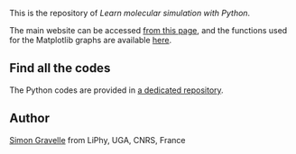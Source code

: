 This is the repository of _Learn molecular simulation with Python_.

The main website can be accessed [from this page](https://mdcourse.github.io/),
and the functions used for the Matplotlib graphs are available [here](https://github.com/simongravelle/pyplot-perso).

## Find all the codes

The Python codes are provided in [a dedicated repository](https://github.com/mdcourse/python-codes). 

## Author

[Simon Gravelle](https://github.com/simongravelle) from LiPhy, UGA, CNRS, France
